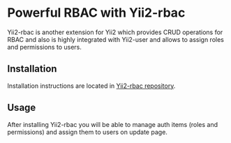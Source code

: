 # Powerful RBAC with Yii2-rbac

Yii2-rbac is another extension for Yii2 which provides CRUD operations for RBAC
and also is highly integrated with Yii2-user and allows to assign roles and
permissions to users.

## Installation

Installation instructions are located in [Yii2-rbac repository](https://github.com/pascini/yii2-rbac).

## Usage

After installing Yii2-rbac you will be able to manage auth items (roles and
permissions) and assign them to users on update page.
